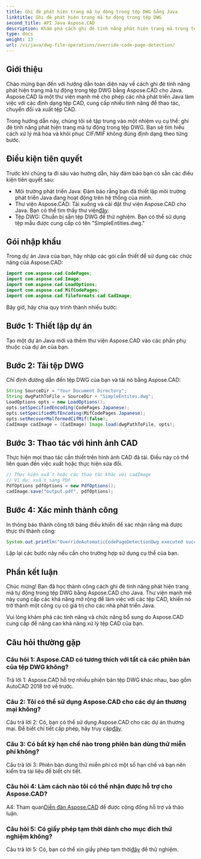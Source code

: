 ```yaml
---
title: Ghi đè phát hiện trang mã tự động trong tệp DWG bằng Java
linktitle: Ghi đè phát hiện trang mã tự động trong tệp DWG
second_title: API Java Aspose.CAD
description: Khám phá cách ghi đè tính năng phát hiện trang mã trong tệp DWG bằng Aspose.CAD cho Java. Xử lý hiệu quả mã hóa và khôi phục CIF/MIF không đúng định dạng.
type: docs
weight: 13
url: /vi/java/dwg-file-operations/override-code-page-detection/
---
```

## Giới thiệu

Chào mừng bạn đến với hướng dẫn toàn diện này về cách ghi đè tính năng phát hiện trang mã tự động trong tệp DWG bằng Aspose.CAD cho Java. Aspose.CAD là một thư viện mạnh mẽ cho phép các nhà phát triển Java làm việc với các định dạng tệp CAD, cung cấp nhiều tính năng để thao tác, chuyển đổi và xuất tệp CAD.

Trong hướng dẫn này, chúng tôi sẽ tập trung vào một nhiệm vụ cụ thể: ghi đè tính năng phát hiện trang mã tự động trong tệp DWG. Bạn sẽ tìm hiểu cách xử lý mã hóa và khôi phục CIF/MIF không đúng định dạng theo từng bước.

## Điều kiện tiên quyết

Trước khi chúng ta đi sâu vào hướng dẫn, hãy đảm bảo bạn có sẵn các điều kiện tiên quyết sau:

- Môi trường phát triển Java: Đảm bảo rằng bạn đã thiết lập môi trường phát triển Java đang hoạt động trên hệ thống của mình.
- Thư viện Aspose.CAD: Tải xuống và cài đặt thư viện Aspose.CAD cho Java. Bạn có thể tìm thấy thư viện[đây](https://releases.aspose.com/cad/java/).
- Tệp DWG: Chuẩn bị sẵn tệp DWG để thử nghiệm. Bạn có thể sử dụng tệp mẫu được cung cấp có tên "SimpleEntities.dwg."

## Gói nhập khẩu

Trong dự án Java của bạn, hãy nhập các gói cần thiết để sử dụng các chức năng của Aspose.CAD:

```java
import com.aspose.cad.CodePages;
import com.aspose.cad.Image;
import com.aspose.cad.LoadOptions;
import com.aspose.cad.MifCodePages;
import com.aspose.cad.fileformats.cad.CadImage;
```

Bây giờ, hãy chia quy trình thành nhiều bước:

## Bước 1: Thiết lập dự án

Tạo một dự án Java mới và thêm thư viện Aspose.CAD vào các phần phụ thuộc của dự án của bạn.

## Bước 2: Tải tệp DWG

Chỉ định đường dẫn đến tệp DWG của bạn và tải nó bằng Aspose.CAD:

```java
String SourceDir = "Your Document Directory";
String dwgPathToFile = SourceDir + "SimpleEntites.dwg";
LoadOptions opts = new LoadOptions();
opts.setSpecifiedEncoding(CodePages.Japanese);
opts.setSpecifiedMifEncoding(MifCodePages.Japanese);
opts.setRecoverMalformedCifMif(false);
CadImage cadImage = (CadImage) Image.load(dwgPathToFile, opts);
```

## Bước 3: Thao tác với hình ảnh CAD

Thực hiện mọi thao tác cần thiết trên hình ảnh CAD đã tải. Điều này có thể liên quan đến việc xuất hoặc thực hiện sửa đổi.

```java
// Thực hiện xuất hoặc các thao tác khác với cadImage
// Ví dụ: xuất sang PDF
PdfOptions pdfOptions = new PdfOptions();
cadImage.save("output.pdf", pdfOptions);
```

## Bước 4: Xác minh thành công

In thông báo thành công tới bảng điều khiển để xác nhận rằng mã được thực thi thành công:

```java
System.out.println("OverrideAutomaticCodePageDetectionDwg executed successfully");
```

Lặp lại các bước này nếu cần cho trường hợp sử dụng cụ thể của bạn.

## Phần kết luận

Chúc mừng! Bạn đã học thành công cách ghi đè tính năng phát hiện trang mã tự động trong tệp DWG bằng Aspose.CAD cho Java. Thư viện mạnh mẽ này cung cấp các khả năng mở rộng để làm việc với các tệp CAD, khiến nó trở thành một công cụ có giá trị cho các nhà phát triển Java.

Vui lòng khám phá các tính năng và chức năng bổ sung do Aspose.CAD cung cấp để nâng cao khả năng xử lý tệp CAD của bạn.

## Câu hỏi thường gặp

### Câu hỏi 1: Aspose.CAD có tương thích với tất cả các phiên bản của tệp DWG không?

Trả lời 1: Aspose.CAD hỗ trợ nhiều phiên bản tệp DWG khác nhau, bao gồm AutoCAD 2018 trở về trước.

### Câu 2: Tôi có thể sử dụng Aspose.CAD cho các dự án thương mại không?

 Câu trả lời 2: Có, bạn có thể sử dụng Aspose.CAD cho các dự án thương mại. Để biết chi tiết cấp phép, hãy truy cập[đây](https://purchase.aspose.com/buy).

### Câu 3: Có bất kỳ hạn chế nào trong phiên bản dùng thử miễn phí không?

Câu trả lời 3: Phiên bản dùng thử miễn phí có một số hạn chế và bạn nên kiểm tra tài liệu để biết chi tiết.

### Câu hỏi 4: Làm cách nào tôi có thể nhận được hỗ trợ cho Aspose.CAD?

 A4: Tham quan[Diễn đàn Aspose.CAD](https://forum.aspose.com/c/cad/19) để được cộng đồng hỗ trợ và thảo luận.

### Câu hỏi 5: Có giấy phép tạm thời dành cho mục đích thử nghiệm không?

 Câu trả lời 5: Có, bạn có thể xin giấy phép tạm thời[đây](https://purchase.aspose.com/temporary-license/) để thử nghiệm.